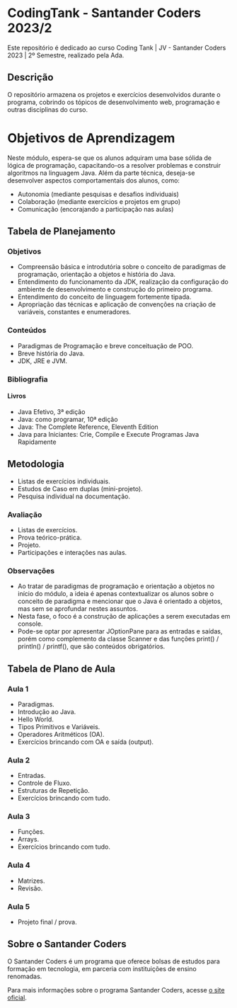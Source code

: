# CodingTank - Santander Coders 2023/2

Este repositório é dedicado ao curso Coding Tank | JV - Santander Coders 2023 | 2º Semestre, realizado pela Ada.

## Descrição

O repositório armazena os projetos e exercícios desenvolvidos durante o programa, cobrindo os tópicos de desenvolvimento web, programação e outras disciplinas do curso.

# Objetivos de Aprendizagem

Neste módulo, espera-se que os alunos adquiram uma base sólida de lógica de programação, capacitando-os a resolver problemas e construir algoritmos na linguagem Java. Além da parte técnica, deseja-se desenvolver aspectos comportamentais dos alunos, como:

- Autonomia (mediante pesquisas e desafios individuais)
- Colaboração (mediante exercícios e projetos em grupo)
- Comunicação (encorajando a participação nas aulas)

## Tabela de Planejamento

### Objetivos

- Compreensão básica e introdutória sobre o conceito de paradigmas de programação, orientação a objetos e história do Java.
- Entendimento do funcionamento da JDK, realização da configuração do ambiente de desenvolvimento e construção do primeiro programa.
- Entendimento do conceito de linguagem fortemente tipada.
- Apropriação das técnicas e aplicação de convenções na criação de variáveis, constantes e enumeradores.


### Conteúdos

- Paradigmas de Programação e breve conceituação de POO.
- Breve história do Java.
- JDK, JRE e JVM.

### Bibliografia


#### Livros

- Java Efetivo, 3ª edição
- Java: como programar, 10ª edição
- Java: The Complete Reference, Eleventh Edition
- Java para Iniciantes: Crie, Compile e Execute Programas Java Rapidamente

## Metodologia

- Listas de exercícios individuais.
- Estudos de Caso em duplas (mini-projeto).
- Pesquisa individual na documentação.

### Avaliação

- Listas de exercícios.
- Prova teórico-prática.
- Projeto.
- Participações e interações nas aulas.

### Observações

- Ao tratar de paradigmas de programação e orientação a objetos no início do módulo, a ideia é apenas contextualizar os alunos sobre o conceito de paradigma e mencionar que o Java é orientado a objetos, mas sem se aprofundar nestes assuntos.
- Nesta fase, o foco é a construção de aplicações a serem executadas em console.
- Pode-se optar por apresentar JOptionPane para as entradas e saídas, porém como complemento da classe Scanner e das funções print() / println() / printf(), que são conteúdos obrigatórios.

## Tabela de Plano de Aula

### Aula 1

- Paradigmas.
- Introdução ao Java.
- Hello World.
- Tipos Primitivos e Variáveis.
- Operadores Aritméticos (OA).
- Exercícios brincando com OA e saída (output).

### Aula 2

- Entradas.
- Controle de Fluxo.
- Estruturas de Repetição.
- Exercícios brincando com tudo.

### Aula 3

- Funções.
- Arrays.
- Exercícios brincando com tudo.

### Aula 4

- Matrizes.
- Revisão.

### Aula 5

- Projeto final / prova.


## Sobre o Santander Coders

O Santander Coders é um programa que oferece bolsas de estudos para formação em tecnologia, em parceria com instituições de ensino renomadas.

Para mais informações sobre o programa Santander Coders, acesse [o site oficial](https://www.santandercoders.com.br/).
